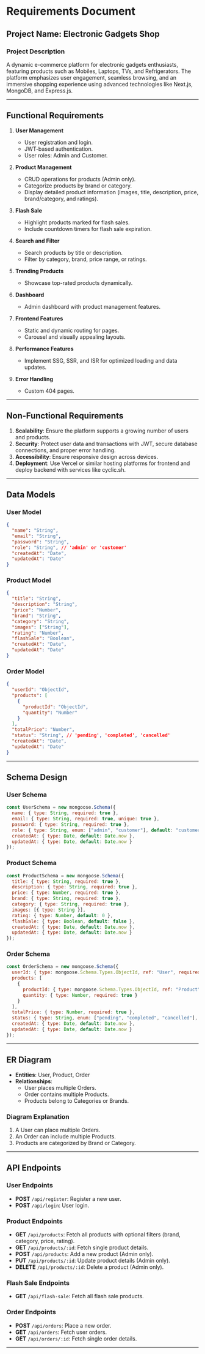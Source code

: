 # Requirements Document

## Project Name: Electronic Gadgets Shop

### Project Description
A dynamic e-commerce platform for electronic gadgets enthusiasts, featuring products such as Mobiles, Laptops, TVs, and Refrigerators. The platform emphasizes user engagement, seamless browsing, and an immersive shopping experience using advanced technologies like Next.js, MongoDB, and Express.js.

---

## Functional Requirements

1. **User Management**
   - User registration and login.
   - JWT-based authentication.
   - User roles: Admin and Customer.

2. **Product Management**
   - CRUD operations for products (Admin only).
   - Categorize products by brand or category.
   - Display detailed product information (images, title, description, price, brand/category, and ratings).
   
3. **Flash Sale**
   - Highlight products marked for flash sales.
   - Include countdown timers for flash sale expiration.
   
4. **Search and Filter**
   - Search products by title or description.
   - Filter by category, brand, price range, or ratings.

5. **Trending Products**
   - Showcase top-rated products dynamically.

6. **Dashboard**
   - Admin dashboard with product management features.

7. **Frontend Features**
   - Static and dynamic routing for pages.
   - Carousel and visually appealing layouts.

8. **Performance Features**
   - Implement SSG, SSR, and ISR for optimized loading and data updates.

9. **Error Handling**
   - Custom 404 pages.

---

## Non-Functional Requirements

1. **Scalability**: Ensure the platform supports a growing number of users and products.
2. **Security**: Protect user data and transactions with JWT, secure database connections, and proper error handling.
3. **Accessibility**: Ensure responsive design across devices.
4. **Deployment**: Use Vercel or similar hosting platforms for frontend and deploy backend with services like cyclic.sh.

---

## Data Models

### User Model
```json
{
  "name": "String",
  "email": "String",
  "password": "String",
  "role": "String", // 'admin' or 'customer'
  "createdAt": "Date",
  "updatedAt": "Date"
}
```

### Product Model
```json
{
  "title": "String",
  "description": "String",
  "price": "Number",
  "brand": "String",
  "category": "String",
  "images": ["String"],
  "rating": "Number",
  "flashSale": "Boolean",
  "createdAt": "Date",
  "updatedAt": "Date"
}
```

### Order Model
```json
{
  "userId": "ObjectId",
  "products": [
    {
      "productId": "ObjectId",
      "quantity": "Number"
    }
  ],
  "totalPrice": "Number",
  "status": "String", // 'pending', 'completed', 'cancelled'
  "createdAt": "Date",
  "updatedAt": "Date"
}
```

---

## Schema Design

### User Schema
```javascript
const UserSchema = new mongoose.Schema({
  name: { type: String, required: true },
  email: { type: String, required: true, unique: true },
  password: { type: String, required: true },
  role: { type: String, enum: ["admin", "customer"], default: "customer" },
  createdAt: { type: Date, default: Date.now },
  updatedAt: { type: Date, default: Date.now }
});
```

### Product Schema
```javascript
const ProductSchema = new mongoose.Schema({
  title: { type: String, required: true },
  description: { type: String, required: true },
  price: { type: Number, required: true },
  brand: { type: String, required: true },
  category: { type: String, required: true },
  images: [{ type: String }],
  rating: { type: Number, default: 0 },
  flashSale: { type: Boolean, default: false },
  createdAt: { type: Date, default: Date.now },
  updatedAt: { type: Date, default: Date.now }
});
```

### Order Schema
```javascript
const OrderSchema = new mongoose.Schema({
  userId: { type: mongoose.Schema.Types.ObjectId, ref: "User", required: true },
  products: [
    {
      productId: { type: mongoose.Schema.Types.ObjectId, ref: "Product", required: true },
      quantity: { type: Number, required: true }
    }
  ],
  totalPrice: { type: Number, required: true },
  status: { type: String, enum: ["pending", "completed", "cancelled"], default: "pending" },
  createdAt: { type: Date, default: Date.now },
  updatedAt: { type: Date, default: Date.now }
});
```

---

## ER Diagram

- **Entities**: User, Product, Order
- **Relationships**:
  - User places multiple Orders.
  - Order contains multiple Products.
  - Products belong to Categories or Brands.

### Diagram Explanation
1. A User can place multiple Orders.
2. An Order can include multiple Products.
3. Products are categorized by Brand or Category.

---

## API Endpoints

### User Endpoints
- **POST** `/api/register`: Register a new user.
- **POST** `/api/login`: User login.

### Product Endpoints
- **GET** `/api/products`: Fetch all products with optional filters (brand, category, price, rating).
- **GET** `/api/products/:id`: Fetch single product details.
- **POST** `/api/products`: Add a new product (Admin only).
- **PUT** `/api/products/:id`: Update product details (Admin only).
- **DELETE** `/api/products/:id`: Delete a product (Admin only).

### Flash Sale Endpoints
- **GET** `/api/flash-sale`: Fetch all flash sale products.

### Order Endpoints
- **POST** `/api/orders`: Place a new order.
- **GET** `/api/orders`: Fetch user orders.
- **GET** `/api/orders/:id`: Fetch single order details.

---

